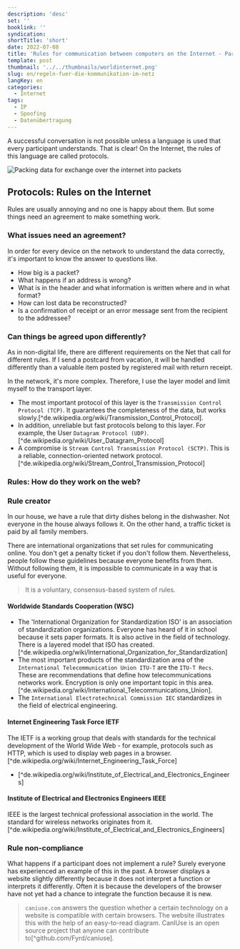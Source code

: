 ```yaml
---
description: 'desc'
set: ''
booklink: ''
syndication:
shortTitle: 'short'
date: 2022-07-08
title: 'Rules for communication between computers on the Internet - Part 1'
template: post
thumbnail: '../../thumbnails/worldinternet.png'
slug: en/regeln-fuer-die-kommunikation-im-netz
langKey: en
categories:
  - Internet
tags:
  - IP
  - Spoofing
  - Datenübertragung
---
```



A successful conversation is not possible unless a language is used that every participant understands. That is clear! On the Internet, the rules of this language are called protocols.

![Packing data for exchange over the internet into packets](/images/3.png)

## Protocols: Rules on the Internet

Rules are usually annoying and no one is happy about them. But some things need an agreement to make something work.

### What issues need an agreement?

In order for every device on the network to understand the data correctly, it's important to know the answer to questions like. 

- How big is a packet?
- What happens if an address is wrong?
- What is in the header and what information is written where and in what format?
- How can lost data be reconstructed?
- Is a confirmation of receipt or an error message sent from the recipient to the addressee?

### Can things be agreed upon differently?

As in non-digital life, there are different requirements on the Net that call for different rules. If I send a postcard from vacation, it will be handled differently than a valuable item posted by registered mail with return receipt.

In the network, it's more complex. Therefore, I use the layer model and limit myself to the transport layer. 

- The most important protocol of this layer is the `Transmission Control Protocol (TCP)`. It guarantees the completeness of the data, but works slowly.[^de.wikipedia.org/wiki/Transmission_Control_Protocol].
- In addition, unreliable but fast protocols belong to this layer. For example, the User `Datagram Protocol (UDP)`.[^de.wikipedia.org/wiki/User_Datagram_Protocol]
- A compromise is `Stream Control Transmission Protocol (SCTP)`. This is a reliable, connection-oriented network protocol.[^de.wikipedia.org/wiki/Stream_Control_Transmission_Protocol]

### Rules: How do they work on the web?

### Rule creator

In our house, we have a rule that dirty dishes belong in the dishwasher. Not everyone in the house always follows it. On the other hand, a traffic ticket is paid by all family members. 

There are international organizations that set rules for communicating online. You don't get a penalty ticket if you don't follow them. Nevertheless, people follow these guidelines because everyone benefits from them. Without following them, it is impossible to communicate in a way that is useful for everyone. 

> It is a voluntary, consensus-based system of rules.

#### Worldwide Standards Cooperation (WSC)

- The 'International Organization for Standardization ISO' is an association of standardization organizations. Everyone has heard of it in school because it sets paper formats. It is also active in the field of technology. There is a layered model that ISO has created.[^de.wikipedia.org/wiki/International_Organization_for_Standardization]
- The most important products of the standardization area of the `International Telecommunication Union ITU-T` are the `ITU-T Recs`. These are recommendations that define how telecommunications networks work. Encryption is only one important topic in this area.[^de.wikipedia.org/wiki/International_Telecommunications_Union].
- The `International Electrotechnical Commission IEC` standardizes in the field of electrical engineering.

#### Internet Engineering Task Force IETF

The IETF is a working group that deals with standards for the technical development of the World Wide Web - for example, protocols such as HTTP, which is used to display web pages in a browser.[^de.wikipedia.org/wiki/Internet_Engineering_Task_Force]
- [^de.wikipedia.org/wiki/Institute_of_Electrical_and_Electronics_Engineers]

#### Institute of Electrical and Electronics Engineers IEEE

IEEE is the largest technical professional association in the world. The standard for wireless networks originates from it.[^de.wikipedia.org/wiki/Institute_of_Electrical_and_Electronics_Engineers]

### Rule non-compliance

What happens if a participant does not implement a rule? Surely everyone has experienced an example of this in the past. A browser displays a website slightly differently because it does not interpret a function or interprets it differently. Often it is because the developers of the browser have not yet had a chance to integrate the function because it is new. 

> `caniuse.com` answers the question whether a certain technology on a website is compatible with certain browsers. The website illustrates this with the help of an easy-to-read diagram. CanIUse is an open source project that anyone can contribute to[^github.com/Fyrd/caniuse].
<img src="https://vg04.met.vgwort.de/na/544c9dd8e19a4715987262f72c5af810" width="1" height="1" alt="">
